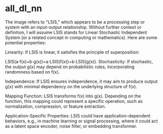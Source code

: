 # all_dl_nn
 
The image refers to "LSIS," which appears to be a processing step or system with an input-output relationship. Without further context or definition, I will assume LSIS stands for Linear Stochastic Independent System (or a related concept in computing or mathematics). Here are some potential properties:

Linearity: If LSIS is linear, it satisfies the principle of superposition:

LSIS(a⋅f(x)+b⋅g(x))=a⋅LSIS(f(x))+b⋅LSIS(g(x)).
Stochasticity: If stochastic, the output g(x) may depend on probabilistic rules, incorporating randomness based on f(x).

Independence: If LSIS ensures independence, it may aim to produce output g(x) with minimal dependency on the underlying structure of 
f(x).

Mapping Function: LSIS transforms f(x) into g(x). Depending on the function, this mapping could represent a specific operation, such as normalization, compression, or feature extraction.

Application-Specific Properties: LSIS could have application-dependent behaviors, e.g., in machine learning or signal processing, where it could act as a latent space encoder, noise filter, or embedding transformer.
